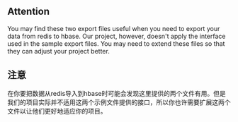 ## Attention
   You may find these two export files useful when you need to export your data from redis to hbase. Our project, however, doesn't apply the interface used in the sample export files. You may need to extend these files so that they can adjust your project better.

## 注意
   在你要把数据从redis导入到hbase时可能会发现这里提供的两个文件有用。但是我们的项目实际并不适用这两个示例文件提供的接口，所以你也许需要扩展这两个文件以让他们更好地适应你的项目。
